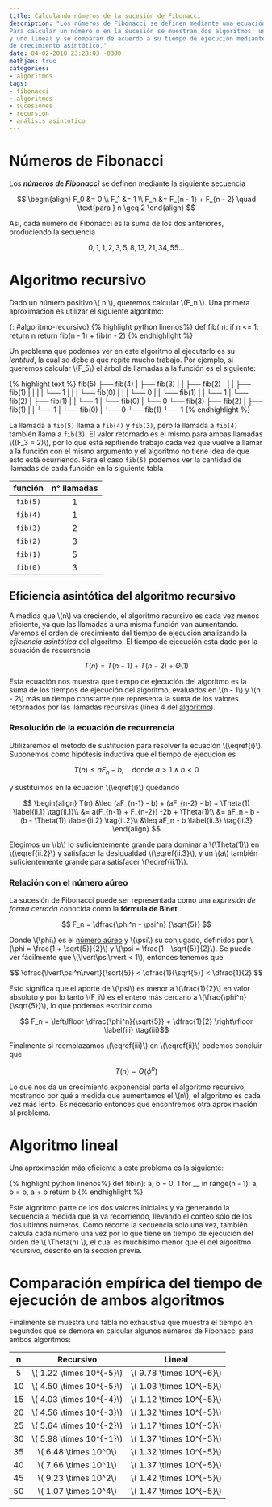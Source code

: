 ```yaml
---
title: Calculando números de la sucesión de Fibonacci
description: "Los números de Fibonacci se definen mediante una ecuación de recurrencia.
Para calcular un número n en la sucesión se muestran dos algoritmos: uno recursivo
y uno lineal y se comparan de acuerdo a su tiempo de ejecución mediante el análisis
de crecimiento asintótico."
date: 04-02-2018 23:28:03 -0300
mathjax: true
categories:
- algoritmos
tags:
- fibonacci
- algoritmos
- sucesiones
- recursión
- análisis asintótico
---
```


# Números de Fibonacci

Los **_números de Fibonacci_** se definen mediante la siguiente secuencia

$$
\begin{align}
    F_0 &= 0 \\
    F_1 &= 1 \\
    F_n &= F_{n - 1} + F_{n - 2} \quad \text{para } n \geq 2
\end{align}
$$

Así, cada número de Fibonacci es la suma de los dos anteriores, produciendo la
secuencia

$$ 0, 1, 1, 2, 3, 5, 8, 13, 21, 34, 55\ldots $$

# Algoritmo recursivo

Dado un número positivo \\( n \\), queremos calcular \\(F_n \\). Una primera
aproximación es utilizar el siguiente algoritmo:

{: #algoritmo-recursivo}
{% highlight python linenos%}
def fib(n):
    if n <= 1:
        return n
    return fib(n - 1) + fib(n - 2)
{% endhighlight %}


Un problema que podemos ver en este algoritmo al ejecutarlo es su _lentitud_, la cual se debe
a que repite mucho trabajo. Por ejemplo, si queremos calcular \\(F_5\\) el árbol
de llamadas a la función es el siguiente:

{% highlight text %}
fib(5)
├── fib(4)
|   ├── fib(3)
|   |   ├── fib(2)
|   |   |   ├── fib(1)
|   |   |   |   └── 1
|   |   |   └── fib(0)
|   |   |       └── 0
|   |   └── fib(1)
|   |       └── 1
|   └── fib(2)
|       ├── fib(1)
|       |   └── 1
|       └── fib(0)
|           └── 0
└── fib(3)
    ├── fib(2)
    |   ├── fib(1)
    |   |   └── 1
    |   └── fib(0)
    |       └── 0
    └── fib(1)
        └── 1
{% endhighlight %}

La llamada a `fib(5)` llama a `fib(4)` y `fib(3)`, pero la llamada a `fib(4)`
también llama a `fib(3)`. El valor retornado es el mismo para ambas llamadas
\\((F_3 = 2)\\), por lo que está repitiendo trabajo cada vez que vuelve a
llamar a la función con el mismo argumento y el algoritmo no tiene idea de que
esto está ocurriendo. Para el caso `fib(5)` podemos ver la cantidad de llamadas
de cada función en la siguiente tabla

| función | n° llamadas |
|:---------:|:-------------------:|
| `fib(5)` | 1 |
| `fib(4)` | 1 |
| `fib(3)` | 2 |
| `fib(2)` | 3 |
| `fib(1)` | 5 |
| `fib(0)` | 3 |

## Eficiencia asintótica del algoritmo recursivo

A medida que \\(n\\) va creciendo, el algoritmo recursivo es cada vez menos
eficiente, ya que las llamadas a una misma función van aumentando. Veremos el orden de
crecimiento del tiempo de ejecución analizando la _eficiencia asintótica_ del
algoritmo. El tiempo de ejecución está dado por la ecuación de recurrencia

$$ T(n) = T(n-1) + T(n-2) + \Theta(1) \tag{i} \label{i}$$

Esta ecuación nos muestra que tiempo de ejecución del algoritmo es
la suma de los tiempos de ejecución del algoritmo, evaluados en \\(n - 1\\) y \\(n - 2\\)
más un tiempo constante que representa la suma de los valores retornados por las
llamadas recursivas (línea 4 del [algoritmo](#algoritmo-recursivo)).

### Resolución de la ecuación de recurrencia

Utilizaremos el método de sustitución para resolver la ecuación \\(\eqref{i}\\).
Suponemos como hipótesis inductiva que el tiempo de ejecución es

$$ T(n) \leq aF_n - b, \quad \text{donde } a > 1 \land b < 0 \label{ii} \tag{ii}$$

y sustituimos en la ecuación \\(\eqref{i}\\) quedando

$$
\begin{align}
    T(n) &\leq (aF_{n-1} - b) + (aF_{n-2} - b) + \Theta(1) \label{ii.1} \tag{ii.1}\\
    &= a(F_{n-1} + F_{n-2}) -2b + \Theta(1)\\
    &= aF_n - b - (b - \Theta(1)) \label{ii.2} \tag{ii.2}\\
    &\leq aF_n - b \label{ii.3} \tag{ii.3}
\end{align}
$$

Elegimos un \\(b\\) lo suficientemente grande para dominar a \\(\Theta(1)\\) en
\\(\eqref{ii.2}\\) y satisfacer la desigualdad \\(\eqref{ii.3}\\), y un \\(a\\) también suficientemente
grande para satisfacer \\(\eqref{ii.1}\\).

### Relación con el número aúreo

La sucesión de Fibonacci puede ser representada como una _expresión de forma cerrada_
conocida como la **fórmula de Binet**

$$ F_n = \dfrac{\phi^n - \psi^n} {\sqrt{5}} $$

Donde \\(\phi\\) es el [número aúreo](https://es.wikipedia.org/wiki/Número_áureo)
y \\(\psi\\) su conjugado, definidos por \\(\phi = \frac{1 + \sqrt{5}}{2}\\) y
\\(\psi = \frac{1 - \sqrt{5}}{2}\\). Se puede ver fácilmente que \\(\lvert\psi\rvert < 1\\),
entonces tenemos que

$$ \dfrac{\lvert\psi^n\rvert}{\sqrt{5}} < \dfrac{1}{\sqrt{5}} < \dfrac{1}{2} $$

Esto significa que el aporte de \\(\psi\\) es menor a \\(\frac{1}{2}\\) en valor absoluto
y por lo tanto \\(F_i\\) es el entero más cercano a \\(\frac{\phi^n}{\sqrt{5}}\\),
lo que podemos escribir como

$$ F_n = \left\lfloor \dfrac{\phi^n}{\sqrt{5}} + \dfrac{1}{2} \right\rfloor \label{iii} \tag{iii}$$

Finalmente si reemplazamos \\(\eqref{iii}\\) en \\(\eqref{ii}\\) podemos concluir
que

$$ T(n) = \Theta(\phi^n) \label{iv} \tag{iv} $$

Lo que nos da un crecimiento exponencial parta el algoritmo recursivo, mostrando
por qué a medida que aumentamos el \\(n\\), el algoritmo es cada vez más lento.
Es necesario entonces que encontremos otra aproximación al problema.

# Algoritmo lineal

Una aproximación más eficiente a este problema es la siguiente:

{% highlight python linenos%}
def fib(n):
    a, b = 0, 1
    for __ in range(n - 1):
        a, b = b, a + b
    return b
{% endhighlight %}

Este algoritmo parte de los dos valores iniciales y va generando la secuencia a
medida que la va recorriendo, llevando el conteo sólo de los dos ultimos números.
Como recorre la secuencia solo una vez, también calcula cada número una vez por
lo que tiene un tiempo de ejecución del orden de \\( \Theta(n) \\), el cual es
muchísimo menor que el del algoritmo recursivo, descrito en la sección previa.

# Comparación empírica del tiempo de ejecución de ambos algoritmos

Finalmente se muestra una tabla no exhaustiva que muestra el tiempo en segundos
que se demora en calcular algunos números de Fibonacci para ambos algoritmos:

| n | Recursivo | Lineal |
|:-:|:---------:|:-------------------:|
|5| \\( 1.22 \times 10^{-5}\\) | \\( 9.78 \times 10^{-6}\\) |
|10| \\( 4.50 \times 10^{-5}\\) | \\( 1.03 \times 10^{-5}\\) |
|15| \\( 4.03 \times 10^{-4}\\) | \\( 1.12 \times 10^{-5}\\) |
|20| \\( 4.56 \times 10^{-3}\\) | \\( 1.32 \times 10^{-5}\\) |
|25| \\( 5.64 \times 10^{-2}\\) | \\( 1.17 \times 10^{-5}\\) |
|30| \\( 5.98 \times 10^{-1}\\) | \\( 1.37 \times 10^{-5}\\) |
|35| \\( 6.48 \times 10^0\\) | \\( 1.32 \times 10^{-5}\\) |
|40| \\( 7.66 \times 10^1\\) | \\( 1.37 \times 10^{-5}\\) |
|45| \\( 9.23 \times 10^2\\) | \\( 1.42 \times 10^{-5}\\) |
|50| \\( 1.07 \times 10^4\\) | \\( 1.47 \times 10^{-5}\\) |
